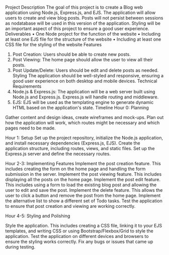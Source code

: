 Project Description
The goal of this project is to create a Blog web application using Node.js, Express.js, and EJS. 
The application will allow users to create and view blog posts. 
Posts will not persist between sessions as nodatabase will be used in this version of the application. 
Styling will be an important aspect of this project to ensure a good user experience.
Deliverables
•	One Node project for the function of the website
•	Including at least one EJS file for the structure of the website
•	Including at least one CSS file for the styling of the website
Features
1. Post Creation: Users should be able to create new posts.
2. Post Viewing: The home page should allow the user to view all their posts.
3. Post Update/Delete: Users should be edit and delete posts as needed.
Styling
 The application should be well-styled and responsive, ensuring a good user experience on both desktop and mobile devices.
Technical Requirements
1. Node.js & Express.js: The application will be a web server built using Node.js and Express.js. 
Express.js will handle routing and middleware.
2. EJS: EJS will be used as the templating engine to generate dynamic HTML based on the application's state.
Timeline
Hour 0: Planning

Gather content and design ideas, create wireframes and mock-ups. Plan out how the application will work, which routes might be necessary and which pages need to be made.

Hour 1:  Setup
Set up the project repository, initialize the Node.js application, and install necessary dependencies (Express.js, EJS).
Create the application structure, including routes, views, and static files.
Set up the Express.js server and define the necessary routes.

Hour 2-3: Implementing Features
Implement the post creation feature. This includes creating the form on the home page and handling the form submission in the server.
Implement the post viewing feature. This includes displaying all the posts on the home page.
Implement the post edit feature. This includes using a form to load the existing blog post and allowing the user to edit and save the post.
Implement the delete feature. This allows the user to click a button and remove the post from the home page.
Implement the alternative list to show a different set of Todo tasks.
Test the application to ensure that post creation and viewing are working correctly.

Hour 4-5: Styling and Polishing

Style the application. This includes creating a CSS file, linking it to your EJS templates, and writing CSS 
or using Bootstrap/Flexbox/Grid to style the application.
Test the application on different devices and browsers to ensure the styling works correctly.
Fix any bugs or issues that came up during testing.
